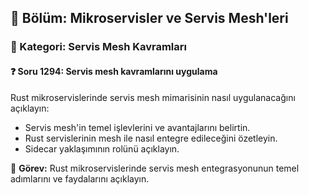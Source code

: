## 📘 Bölüm: Mikroservisler ve Servis Mesh'leri  
### 🔹 Kategori: Servis Mesh Kavramları  
#### ❓ Soru 1294: Servis mesh kavramlarını uygulama

Rust mikroservislerinde servis mesh mimarisinin nasıl uygulanacağını açıklayın:

- Servis mesh'in temel işlevlerini ve avantajlarını belirtin.
- Rust servislerinin mesh ile nasıl entegre edileceğini özetleyin.
- Sidecar yaklaşımının rolünü açıklayın.

🔧 **Görev:** Rust mikroservislerinde servis mesh entegrasyonunun temel adımlarını ve faydalarını açıklayın.
